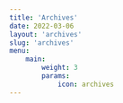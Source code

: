 ```yaml
---
title: 'Archives'
date: 2022-03-06
layout: 'archives'
slug: 'archives'
menu:
    main:
        weight: 3
        params:
            icon: archives
---
```

